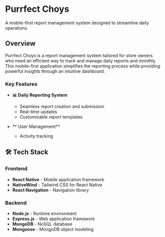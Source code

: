 #  Purrfect Choys

A mobile-first report management system designed to streamline daily operations.

##  Overview

Purrfect Choys is a report management system tailored for store owners who need an efficient way to track and manage daily reports and monthly. This mobile-first application simplifies the reporting process while providing powerful insights through an intuitive dashboard.

###  Key Features

- **📊 Daily Reporting System**
  - Seamless report creation and submission
  - Real-time updates
  - Customizable report templates

- ** User Management**
  - Activity tracking

## 🛠 Tech Stack

### Frontend
- **React Native** - Mobile application framework
- **NativeWind** - Tailwind CSS for React Native
- **React Navigation** - Navigation library

### Backend
- **Node.js** - Runtime environment
- **Express.js** - Web application framework
- **MongoDB** - NoSQL database
- **Mongoose** - MongoDB object modeling
